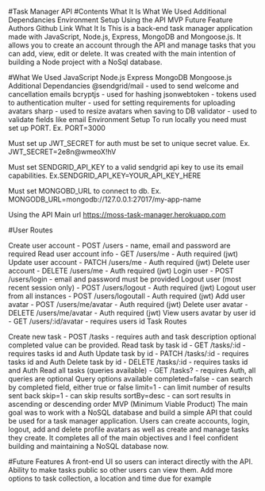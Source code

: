 
#Task Manager API
#Contents
What It Is
What We Used
Additional Dependancies
Environment Setup
Using the API
MVP
Future Feature
Authors
Github Link
What It Is
This is a back-end task manager application made with JavaScript, Node.js, Express, MongoDB and Mongoose.js. It allows you to create an account through the API and manage tasks that you can add, view, edit or delete. It was created with the main intention of building a Node project with a NoSql database.

#What We Used
JavaScript
Node.js
Express
MongoDB
Mongoose.js
Additional Dependancies
@sendgrid/mail - used to send welcome and cancellation emails
bcryptjs - used for hashing
jsonwebtoken - tokens used to authentication
multer - used for setting requirements for uploading avatars
sharp - used to resize avatars when saving to DB
validator - used to validate fields like email
Environment Setup
To run locally you need must set up PORT.
Ex. PORT=3000

Must set up JWT_SECRET for auth must be set to unique secret value.
Ex. JWT_SECRET=2e8n@wmeoX!hV

Must set SENDGRID_API_KEY to a valid sendgrid api key to use its email capabilities.
Ex.SENDGRID_API_KEY=YOUR_API_KEY_HERE

Must set MONGOBD_URL to connect to db.
Ex. MONGODB_URL=mongodb://127.0.0.1:27017/my-app-name

Using the API
Main url https://moss-task-manager.herokuapp.com

#User Routes

Create user account - POST /users - name, email and password are required
Read user account info - GET /users/me - Auth required (jwt)
Update user account - PATCH /users/me - Auth required (jwt)
Delete user account - DELETE /users/me - Auth required (jwt)
Login user - POST /users/login - email and password must be provided
Logout user (most recent session only) - POST /users/logout - Auth required (jwt)
Logout user from all instances - POST /users/logoutall - Auth required (jwt)
Add user avatar - POST /users/me/avatar - Auth required (jwt)
Delete user avatar - DELETE /users/me/avatar - Auth required (jwt)
View users avatar by user id - GET /users/:id/avatar - requires users id
Task Routes

Create new task - POST /tasks - requires auth and task description optional completed value can be provided.
Read task by task id - GET /tasks/:id - requires tasks id and Auth
Update task by id - PATCH /tasks/:id - requires tasks id and Auth
Delete task by id - DELETE /tasks/:id - requires tasks id and Auth
Read all tasks (queries available) - GET /tasks? - requires Auth, all queries are optional
Query options available
completed=false - can search by completed field, either true or false
limit=1 - can limit number of results sent back
skip=1 - can skip results
sortBy=desc - can sort results in ascending or descending order
MVP (Minimum Viable Product)
The main goal was to work with a NoSQL database and build a simple API that could be used for a task manager application. Users can create accounts, login, logout, add and delete profile avatars as well as create and manage tasks they create. It completes all of the main objectives and I feel confident building and maintaining a NoSQL database now.

#Future Features
A front-end UI so users can interact directly with the API.
Ability to make tasks public so other users can view them.
Add more options to task collection, a location and time due for example
